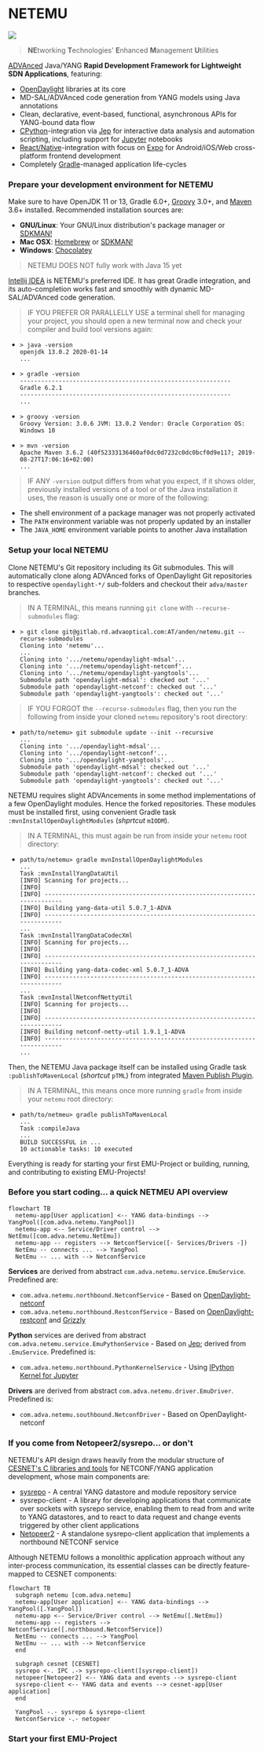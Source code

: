 NETEMU
======

![](https://www.adva.com/-/media/adva-main-site/logo)
> **NE**tworking **T**echnologies' **E**nhanced **M**anagement **U**tilities

[ADVAnced](https://adva.com) Java/YANG **Rapid Development Framework for Lightweight SDN Applications**, featuring:

* [OpenDaylight](https://www.opendaylight.org) libraries at its core
* MD-SAL/ADVAnced code generation from YANG models using Java annotations
* Clean, declarative, event-based, functional, asynchronous APIs for YANG-bound data flow
* [CPython](https://www.python.org)-integration via [Jep](https://pypi.org/project/jep) for interactive data analysis and automation scripting, including support for [Jupyter](https://jupyter.org) notebooks
* [React/Native](https://reactnative.dev)-integration with focus on [Expo](https://expo.io) for Android/iOS/Web cross-platform frontend development
* Completely [Gradle](https://gradle.org)-managed application life-cycles

### Prepare your development environment for NETEMU

Make sure to have OpenJDK 11 or 13, Gradle 6.0+, [Groovy](https://groovy-lang.org) 3.0+, and [Maven](https://maven.apache.org) 3.6+ installed. Recommended installation sources are:

* **GNU/Linux**: Your GNU/Linux distribution's package manager or [SDKMAN!](https://sdkman.io)
* **Mac OSX**: [Homebrew](https://brew.sh) or [SDKMAN!](https://sdkman.io)
* **Windows**: [Chocolatey](https://chocolatey.org)

> NETEMU DOES NOT fully work with Java 15 yet

[Intellij IDEA](https://www.jetbrains.com/idea) is NETEMU's preferred IDE. It has great Gradle integration, and its auto-completion works fast and smoothly with dynamic MD-SAL/ADVAnced code generation.

> IF YOU PREFER OR PARALLELLY USE a terminal shell for managing your project, you should open a new terminal now and check your compiler and build tool versions again:

* ```shell
  > java -version
  openjdk 13.0.2 2020-01-14
  ...
  ```

* ```shell
  > gradle -version
  ------------------------------------------------------------
  Gradle 6.2.1
  ------------------------------------------------------------
  ...
  ```

* ```shell
  > groovy -version
  Groovy Version: 3.0.6 JVM: 13.0.2 Vendor: Oracle Corporation OS: Windows 10
  ```

* ```shell
  > mvn -version
  Apache Maven 3.6.2 (40f52333136460af0dc0d7232c0dc0bcf0d9e117; 2019-08-27T17:06:16+02:00)
  ...
  ```

> IF ANY `-version` output differs from what you expect, if it shows older, previously installed versions of a tool or of the Java installation it uses, the reason is usually one or more of the following:

* The shell environment of a package manager was not properly activated
* The `PATH` environment variable was not properly updated by an installer
* The `JAVA_HOME` environment variable points to another Java installation

### Setup your local NETEMU

Clone NETEMU's Git repository including its Git submodules. This will automatically clone along ADVAnced forks of OpenDaylight Git repositories to respective `opendaylight-*/` sub-folders and checkout their `adva/master` branches.

> IN A TERMINAL, this means running `git clone` with `--recurse-submodules` flag:

* ```shell
  > git clone git@gitlab.rd.advaoptical.com:AT/anden/netemu.git --recurse-submodules
  Cloning into 'netemu'...
  ...
  Cloning into '.../netemu/opendaylight-mdsal'...
  Cloning into '.../netemu/opendaylight-netconf'...
  Cloning into '.../netemu/opendaylight-yangtools'...
  Submodule path 'opendaylight-mdsal': checked out '...'
  Submodule path 'opendaylight-netconf': checked out '...'
  Submodule path 'opendaylight-yangtools': checked out '...'
  ```

> IF YOU FORGOT the `--recurse-submodules` flag, then you run the following from inside your cloned `netemu` repository's root directory:

* ```shell
  path/to/netemu> git submodule update --init --recursive
  ...
  Cloning into '.../opendaylight-mdsal'...
  Cloning into '.../opendaylight-netconf'...
  Cloning into '.../opendaylight-yangtools'...
  Submodule path 'opendaylight-mdsal': checked out '...'
  Submodule path 'opendaylight-netconf': checked out '...'
  Submodule path 'opendaylight-yangtools': checked out '...'
  ```

NETEMU requires slight ADVAncements in some method implementations of a few OpenDaylight modules. Hence the forked repositories. These modules must be installed first, using convenient Gradle task `:mvnInstallOpenDaylightModules` (_shprtcut_ `mIODM`).

> IN A TERMINAL, this must again be run from inside your `netemu` root directory:

* ```shell
  path/to/netemu> gradle mvnInstallOpenDaylightModules
  ...
  Task :mvnInstallYangDataUtil
  [INFO] Scanning for projects...
  [INFO]
  [INFO] ------------------------------------------------------------------------
  [INFO] Building yang-data-util 5.0.7_1-ADVA
  [INFO] ------------------------------------------------------------------------
  ...
  Task :mvnInstallYangDataCodecXml
  [INFO] Scanning for projects...
  [INFO]
  [INFO] ------------------------------------------------------------------------
  [INFO] Building yang-data-codec-xml 5.0.7_1-ADVA
  [INFO] ------------------------------------------------------------------------
  ...
  Task :mvnInstallNetconfNettyUtil
  [INFO] Scanning for projects...
  [INFO]
  [INFO] ------------------------------------------------------------------------
  [INFO] Building netconf-netty-util 1.9.1_1-ADVA
  [INFO] ------------------------------------------------------------------------
  ...
  ```

Then, the NETEMU Java package itself can be installed using Gradle task `:publishToMavenLocal` (_shortcut_ `pTML`) from integrated [Maven Publish Plugin](https://docs.gradle.org/current/userguide/publishing_maven.html).

> IN A TERMINAL, this means once more running `gradle` from inside your `netemu` root directory:

* ```shell
  path/to/netmeu> gradle publishToMavenLocal
  ...
  Task :compileJava
  ...
  BUILD SUCCESSFUL in ...
  10 actionable tasks: 10 executed
  ```

Everything is ready for starting your first EMU-Project or building, running, and contributing to existing EMU-Projects!

### Before you start coding... a quick NETMEU API overview

```mermaid
flowchart TB
  netemu-app[User application] <-- YANG data-bindings --> YangPool([com.adva.netemu.YangPool])
  netemu-app <-- Service/Driver control --> NetEmu([com.adva.netemu.NetEmu])
  netemu-app -- registers --> NetconfService([- Services/Drivers -])
  NetEmu -- connects ... --> YangPool
  NetEmu -- ... with --> NetconfService
```

**Services** are derived from abstract `com.adva.netemu.service.EmuService`. Predefined are:

* `com.adva.netemu.northbound.NetconfService` - Based on [OpenDaylight-netconf](https://github.com/opendaylight/netconf/tree/master/netconf)
* `com.adva.netemu.northbound.RestconfService` - Based on [OpenDaylight-restconf](https://github.com/opendaylight/netconf/tree/master/restconf) and [Grizzly](https://javaee.github.io/grizzly)

**Python** services are derived from abstract `com.adva.netemu.service.EmuPythonService` - Based on [Jep](https://pypi.org/project/jep); derived from `.EmuService`. Predefined is:

* `com.adva.netemu.northbound.PythonKernelService` - Using [IPython Kernel for Jupyter](https://github.com/ipython/ipykernel)

**Drivers** are derived from abstract `com.adva.netemu.driver.EmuDriver`. Predefined is:

* `com.adva.netemu.southbound.NetconfDriver` - Based on OpenDaylight-netconf

### If you come from Netopeer2/sysrepo... or don't

NETEMU's API design draws heavily from the modular structure of [CESNET's C libraries and tools](https://github.com/cesnet) for NETCONF/YANG application development, whose main components are:

* [sysrepo](https://github.com/sysrepo) - A central YANG datastore and module repository service
* sysrepo-client - A library for developing applications that communicate over sockets with sysrepo service, enabling them to read from and write to YANG datastores, and to react to data request and change events triggered by other client applications
* [Netopeer2](https://github.com/CESNET/netopeer2) - A standalone sysrepo-client application that implements a northbound NETCONF service

Although NETEMU follows a monolithic application approach without any inter-process communication, its essential classes can be directly feature-mapped to CESNET components:

```mermaid
flowchart TB
  subgraph netemu [com.adva.netemu]
  netemu-app[User application] <-- YANG data-bindings --> YangPool([.YangPool])
  netemu-app <-- Service/Driver control --> NetEmu([.NetEmu])
  netemu-app -- registers --> NetconfService([.northbound.NetconfService])
  NetEmu -- connects ... --> YangPool
  NetEmu -- ... with --> NetconfService
  end

  subgraph cesnet [CESNET]
  sysrepo <-. IPC .-> sysrepo-client([sysrepo-client])
  netopeer[Netopeer2] <-- YANG data and events --> sysrepo-client
  sysrepo-client <-- YANG data and events --> cesnet-app[User application]
  end

  YangPool -.- sysrepo & sysrepo-client
  NetconfService -.- netopeer
```

### Start your first EMU-Project

